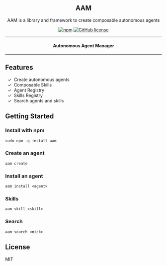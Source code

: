 <div align="center">

## AAM

AAM is a library and framework to create composable autonomous agents

[![npm](https://img.shields.io/npm/dt/rww.svg)](https://npmjs.com/package/rww)
[![GitHub license](https://img.shields.io/badge/license-MIT-blue.svg)](https://github.com/melvincarvalho/aam/blob/gh-pages/LICENSE)

---
#### Autonomous Agent Manager
---
</div>

## Features

&nbsp;&nbsp;✓&nbsp; Create autonomous agents<br>
&nbsp;&nbsp;✓&nbsp; Composable Skills<br>
&nbsp;&nbsp;✓&nbsp; Agent Registry<br>
&nbsp;&nbsp;✓&nbsp; Skills Registry<br>
&nbsp;&nbsp;✓&nbsp; Search agents and skills<br>

## Getting Started
### Install with npm

```
sudo npm -g install aam
```

### Create an agent

```
aam create
```

### Install an agent

```
aam install <agent>
```

### Skills

```
aam skill <skill>
```

### Search

```
aam search <nick>
```



## License

MIT

